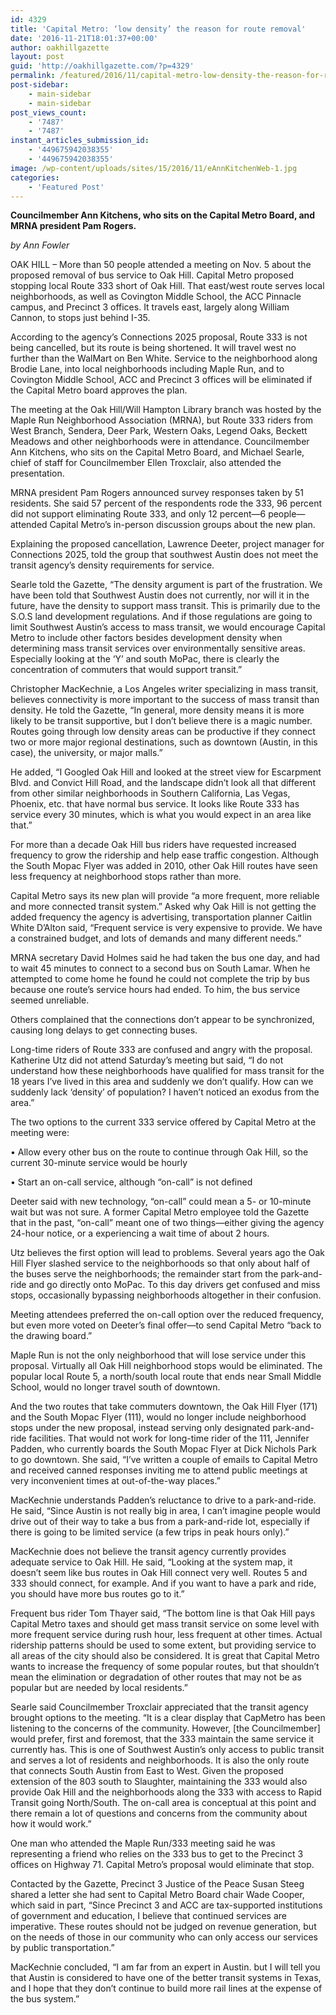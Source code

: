 ```yaml
---
id: 4329
title: 'Capital Metro: ‘low density’ the reason for route removal'
date: '2016-11-21T18:01:37+00:00'
author: oakhillgazette
layout: post
guid: 'http://oakhillgazette.com/?p=4329'
permalink: /featured/2016/11/capital-metro-low-density-the-reason-for-route-removal/
post-sidebar:
    - main-sidebar
    - main-sidebar
post_views_count:
    - '7487'
    - '7487'
instant_articles_submission_id:
    - '449675942038355'
    - '449675942038355'
image: /wp-content/uploads/sites/15/2016/11/eAnnKitchenWeb-1.jpg
categories:
    - 'Featured Post'
---
```


**Councilmember Ann Kitchens, who sits on the Capital Metro Board, and MRNA president Pam Rogers.**

*by Ann Fowler*

OAK HILL – More than 50 people attended a meeting on Nov. 5 about the proposed removal of bus service to Oak Hill. Capital Metro proposed stopping local Route 333 short of Oak Hill. That east/west route serves local neighborhoods, as well as Covington Middle School, the ACC Pinnacle campus, and Precinct 3 offices. It travels east, largely along William Cannon, to stops just behind I-35.

According to the agency’s Connections 2025 proposal, Route 333 is not being cancelled, but its route is being shortened. It will travel west no further than the WalMart on Ben White. Service to the neighborhood along Brodie Lane, into local neighborhoods including Maple Run, and to Covington Middle School, ACC and Precinct 3 offices will be eliminated if the Capital Metro board approves the plan.

The meeting at the Oak Hill/Will Hampton Library branch was hosted by the Maple Run Neighborhood Association (MRNA), but Route 333 riders from West Branch, Sendera, Deer Park, Western Oaks, Legend Oaks, Beckett Meadows and other neighborhoods were in attendance. Councilmember Ann Kitchens, who sits on the Capital Metro Board, and Michael Searle, chief of staff for Councilmember Ellen Troxclair, also attended the presentation.

MRNA president Pam Rogers announced survey responses taken by 51 residents. She said 57 percent of the respondents rode the 333, 96 percent did not support eliminating Route 333, and only 12 percent—6 people—attended Capital Metro’s in-person discussion groups about the new plan.

Explaining the proposed cancellation, Lawrence Deeter, project manager for Connections 2025, told the group that southwest Austin does not meet the transit agency’s density requirements for service.

Searle told the Gazette, “The density argument is part of the frustration. We have been told that Southwest Austin does not currently, nor will it in the future, have the density to support mass transit. This is primarily due to the S.O.S land development regulations. And if those regulations are going to limit Southwest Austin’s access to mass transit, we would encourage Capital Metro to include other factors besides development density when determining mass transit services over environmentally sensitive areas. Especially looking at the ‘Y’ and south MoPac, there is clearly the concentration of commuters that would support transit.”

Christopher MacKechnie, a Los Angeles writer specializing in mass transit, believes connectivity is more important to the success of mass transit than density. He told the Gazette, “In general, more density means it is more likely to be transit supportive, but I don’t believe there is a magic number. Routes going through low density areas can be productive if they connect two or more major regional destinations, such as downtown (Austin, in this case), the university, or major malls.”

He added, “I Googled Oak Hill and looked at the street view for Escarpment Blvd. and Convict Hill Road, and the landscape didn’t look all that different from other similar neighborhoods in Southern California, Las Vegas, Phoenix, etc. that have normal bus service. It looks like Route 333 has service every 30 minutes, which is what you would expect in an area like that.”

For more than a decade Oak Hill bus riders have requested increased frequency to grow the ridership and help ease traffic congestion. Although the South Mopac Flyer was added in 2010, other Oak Hill routes have seen less frequency at neighborhood stops rather than more.

Capital Metro says its new plan will provide “a more frequent, more reliable and more connected transit system.” Asked why Oak Hill is not getting the added frequency the agency is advertising, transportation planner Caitlin White D’Alton said, “Frequent service is very expensive to provide. We have a constrained budget, and lots of demands and many different needs.”

MRNA secretary David Holmes said he had taken the bus one day, and had to wait 45 minutes to connect to a second bus on South Lamar. When he attempted to come home he found he could not complete the trip by bus because one route’s service hours had ended. To him, the bus service seemed unreliable.

Others complained that the connections don’t appear to be synchronized, causing long delays to get connecting buses.

Long-time riders of Route 333 are confused and angry with the proposal. Katherine Utz did not attend Saturday’s meeting but said, “I do not understand how these neighborhoods have qualified for mass transit for the 18 years I’ve lived in this area and suddenly we don’t qualify. How can we suddenly lack ‘density’ of population? I haven’t noticed an exodus from the area.”

The two options to the current 333 service offered by Capital Metro at the meeting were:

• Allow every other bus on the route to continue through Oak Hill, so the current 30-minute service would be hourly

• Start an on-call service, although “on-call” is not defined

Deeter said with new technology, “on-call” could mean a 5- or 10-minute wait but was not sure. A former Capital Metro employee told the Gazette that in the past, “on-call” meant one of two things—either giving the agency 24-hour notice, or a experiencing a wait time of about 2 hours.

Utz believes the first option will lead to problems. Several years ago the Oak Hill Flyer slashed service to the neighborhoods so that only about half of the buses serve the neighborhoods; the remainder start from the park-and-ride and go directly onto MoPac. To this day drivers get confused and miss stops, occasionally bypassing neighborhoods altogether in their confusion.

Meeting attendees preferred the on-call option over the reduced frequency, but even more voted on Deeter’s final offer—to send Capital Metro “back to the drawing board.”

Maple Run is not the only neighborhood that will lose service under this proposal. Virtually all Oak Hill neighborhood stops would be eliminated. The popular local Route 5, a north/south local route that ends near Small Middle School, would no longer travel south of downtown.

And the two routes that take commuters downtown, the Oak Hill Flyer (171) and the South Mopac Flyer (111), would no longer include neighborhood stops under the new proposal, instead serving only designated park-and-ride facilities. That would not work for long-time rider of the 111, Jennifer Padden, who currently boards the South Mopac Flyer at Dick Nichols Park to go downtown. She said, “I’ve written a couple of emails to Capital Metro and received canned responses inviting me to attend public meetings at very inconvenient times at out-of-the-way places.”

MacKechnie understands Padden’s reluctance to drive to a park-and-ride. He said, “Since Austin is not really big in area, I can’t imagine people would drive out of their way to take a bus from a park-and-ride lot, especially if there is going to be limited service (a few trips in peak hours only).”

MacKechnie does not believe the transit agency currently provides adequate service to Oak Hill. He said, “Looking at the system map, it doesn’t seem like bus routes in Oak Hill connect very well. Routes 5 and 333 should connect, for example. And if you want to have a park and ride, you should have more bus routes go to it.”

Frequent bus rider Tom Thayer said, “The bottom line is that Oak Hill pays Capital Metro taxes and should get mass transit service on some level with more frequent service during rush hour, less frequent at other times. Actual ridership patterns should be used to some extent, but providing service to all areas of the city should also be considered. It is great that Capital Metro wants to increase the frequency of some popular routes, but that shouldn’t mean the elimination or degradation of other routes that may not be as popular but are needed by local residents.”

Searle said Councilmember Troxclair appreciated that the transit agency brought options to the meeting. “It is a clear display that CapMetro has been listening to the concerns of the community. However, \[the Councilmember\] would prefer, first and foremost, that the 333 maintain the same service it currently has. This is one of Southwest Austin’s only access to public transit and serves a lot of residents and neighborhoods. It is also the only route that connects South Austin from East to West. Given the proposed extension of the 803 south to Slaughter, maintaining the 333 would also provide Oak Hill and the neighborhoods along the 333 with access to Rapid Transit going North/South. The on-call area is conceptual at this point and there remain a lot of questions and concerns from the community about how it would work.”

One man who attended the Maple Run/333 meeting said he was representing a friend who relies on the 333 bus to get to the Precinct 3 offices on Highway 71. Capital Metro’s proposal would eliminate that stop.

Contacted by the Gazette, Precinct 3 Justice of the Peace Susan Steeg shared a letter she had sent to Capital Metro Board chair Wade Cooper, which said in part, “Since Precinct 3 and ACC are tax-supported institutions of government and education, I believe that continued services are imperative. These routes should not be judged on revenue generation, but on the needs of those in our community who can only access our services by public transportation.”

MacKechnie concluded, “I am far from an expert in Austin. but I will tell you that Austin is considered to have one of the better transit systems in Texas, and I hope that they don’t continue to build more rail lines at the expense of the bus system.”